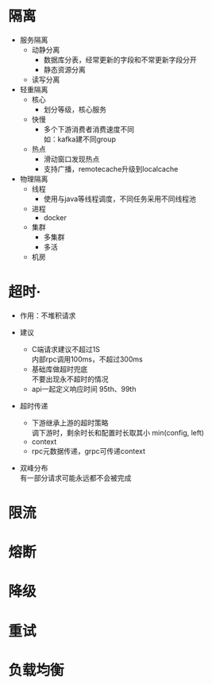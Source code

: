 # 隔离

* 服务隔离
    * 动静分离  
        * 数据库分表，经常更新的字段和不常更新字段分开
        * 静态资源分离
    * 读写分离
* 轻重隔离
    * 核心
        * 划分等级，核心服务
    * 快慢
        * 多个下游消费者消费速度不同  
        如：kafka建不同group
    * 热点 
        * 滑动窗口发现热点
        * 支持广播，remotecache升级到localcache
* 物理隔离
    * 线程
        * 使用与java等线程调度，不同任务采用不同线程池
    * 进程
        * docker
    * 集群
        * 多集群
        * 多活
    * 机房

# 超时·
* 作用：不堆积请求
* 建议  
    * C端请求建议不超过1S  
    内部rpc调用100ms，不超过300ms
    * 基础库做超时兜底  
    不要出现永不超时的情况
    * api一起定义响应时间 95th、99th

* 超时传递
    * 下游继承上游的超时策略  
    调下游时，剩余时长和配置时长取其小 min(config, left)
    * context
    * rpc元数据传递，grpc可传递context
* 双峰分布  
有一部分请求可能永远都不会被完成

# 限流

# 熔断

# 降级

# 重试

# 负载均衡
